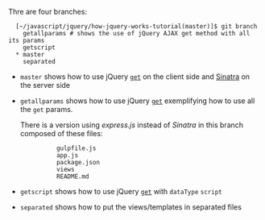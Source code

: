 Thre are four branches:

      [~/javascript/jquery/how-jquery-works-tutorial(master)]$ git branch 
        getallparams # shows the use of jQuery AJAX get method with all its params
        getscript
      * master
        separated

* `master` shows how to use jQuery [`get`](http://api.jquery.com/jquery.get/) on the client side and [Sinatra](http://www.sinatrarb.com/) on the server side
* `getallparams` shows how to use jQuery [`get`](http://api.jquery.com/jquery.get/) 
  exemplifying how to use all the `get` params.

  There is a version using *express.js* instead of *Sinatra* in this branch composed of these files:

                gulpfile.js                  
                app.js                       
                package.json
                views
                README.md                    

* `getscript` shows how to use jQuery [`get`](http://api.jquery.com/jquery.get/) with
`dataType` `script`
* `separated` shows how to put the views/templates in separated files
